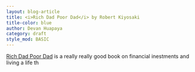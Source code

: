 ```yaml
---
layout: blog-article
title: <i>Rich Dad Poor Dad</i> by Robert Kiyosaki
title-color: blue
author: Devan Huapaya
category: draft
style_mod: BASIC
---
```


<a href="http://smile.amazon.com/Rich-Dad-Poor-Teach-Middle/dp/1612680011" target="_blank">Rich Dad Poor Dad</a>
is a really really good book on financial inestments and living a life th
